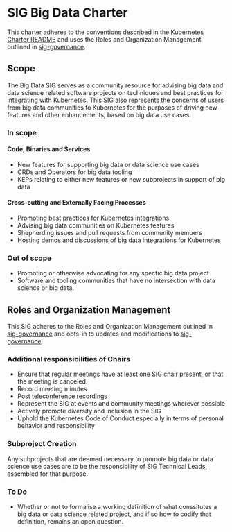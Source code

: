 # SIG Big Data Charter

This charter adheres to the conventions described in the [Kubernetes Charter README] and uses
the Roles and Organization Management outlined in [sig-governance].

## Scope

The Big Data SIG serves as a community resource for advising big data and data science related software projects on techniques and best practices for integrating with Kubernetes. This SIG also represents the concerns of users from big data communities to Kubernetes for the purposes of driving new features and other enhancements, based on big data use cases.

### In scope

#### Code, Binaries and Services

- New features for supporting big data or data science use cases
- CRDs and Operators for big data tooling
- KEPs relating to either new features or new subprojects in support of big data

#### Cross-cutting and Externally Facing Processes

- Promoting best practices for Kubernetes integrations
- Advising big data communities on Kubernetes features
- Shepherding issues and pull requests from community members
- Hosting demos and discussions of big data integrations for Kubernetes

### Out of scope

- Promoting or otherwise advocating for any specfic big data project
- Software and tooling communities that have no intersection with data science or big data.

## Roles and Organization Management

This SIG adheres to the Roles and Organization Management outlined in [sig-governance]
and opts-in to updates and modifications to [sig-governance].

### Additional responsibilities of Chairs

- Ensure that regular meetings have at least one SIG chair present, or that the meeting is canceled.
- Record meeting minutes
- Post teleconference recordings
- Represent the SIG at events and community meetings wherever possible
- Actively promote diversity and inclusion in the SIG
- Uphold the Kubernetes Code of Conduct especially in terms of personal behavior and responsibility

### Subproject Creation

Any subprojects that are deemed necessary to promote big data or data science use cases are to
be the responsibility of SIG Technical Leads, assembled for that purpose.

### To Do

- Whether or not to formalise a working definition of what conssitutes a big data or data science related project,
and if so how to codify that definition, remains an open question.

[sig-governance]: https://github.com/kubernetes/community/blob/master/committee-steering/governance/sig-governance.md
[sig-subprojects]: https://github.com/kubernetes/community/blob/master/sig-YOURSIG/README.md#subprojects
[Kubernetes Charter README]: https://github.com/kubernetes/community/blob/master/committee-steering/governance/README.md
